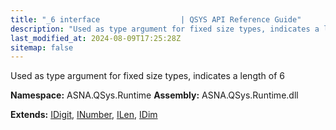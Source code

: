 ```yaml
---
title: "_6 interface                  | QSYS API Reference Guide"
description: "Used as type argument for fixed size types, indicates a length of 6  "
last_modified_at: 2024-08-09T17:25:28Z
sitemap: false
---
```


Used as type argument for fixed size types, indicates a length of 6 

**Namespace:** ASNA.QSys.Runtime
**Assembly:** ASNA.QSys.Runtime.dll

**Extends:** [IDigit](/reference/runtime/qsys-runtime/i-digit.html), [INumber](/reference/runtime/qsys-runtime/i-number.html), [ILen](/reference/runtime/qsys-runtime/i-len.html), [IDim](/reference/runtime/qsys-runtime/i-dim.html)
<br>
<br>
